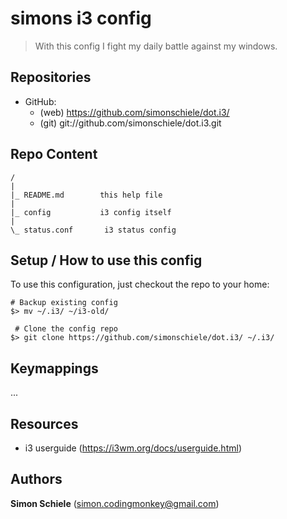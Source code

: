 # simons i3 config
> With this config I fight my daily battle against my windows.


## Repositories

* GitHub:
    * (web) https://github.com/simonschiele/dot.i3/
    * (git) git://github.com/simonschiele/dot.i3.git


## Repo Content

```
/
|
|_ README.md        this help file
|
|_ config           i3 config itself
|
\_ status.conf       i3 status config

```


## Setup / How to use this config

To use this configuration, just checkout the repo to your home:

```
# Backup existing config
$> mv ~/.i3/ ~/i3-old/

 # Clone the config repo
$> git clone https://github.com/simonschiele/dot.i3/ ~/.i3/

```


## Keymappings

...


## Resources

 * i3 userguide (https://i3wm.org/docs/userguide.html)


## Authors

**Simon Schiele** ([simon.codingmonkey@gmail.com](mailto:simon.codingmonkey@gmail.com))

